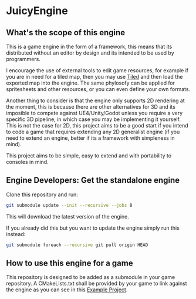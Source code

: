 # JuicyEngine

## What's the scope of this engine
This is a game engine in the form of a framework, this means that its distributed without an editor by design and its intended to be used by programmers.

I encourage the use of external tools to edit game resources, for example if you are in need for a tiled map, then you may use [Tiled](https://www.mapeditor.org/) and then load the exported map into the engine. The same phylosofy can be applied for spritesheets and other resources, or you can even define your own formats.

Another thing to consider is that the engine only supports 2D rendering at the moment, this is
because there are other alternatives for 3D and its imposible to compete against UE4/Unity/Godot unless you require a very specific 3D pipeline, in which case you may be implementing it yourself. This is not the case for 2D, this project aims to be a good start if you intend to code a game that requires extending any 2D generalist engine (if you need to extend an engine, better if its a framework with simpleness in mind).

This project aims to be simple, easy to extend and with portability to consoles in mind.

## Engine Developers: Get the standalone engine
Clone this repository and run:
```bash
git submodule update --init --recursive --jobs 8
```
This will download the latest version of the engine.

If you already did this but you want to update the engine
simply run this instead:
```bash
git submodule foreach --recursive git pull origin HEAD
```

## How to use this engine for a game
This repository is designed to be added as a submodule in your game repository.
A CMakeLists.txt shall be provided by your game to link against the engine as you can see in this [Example Project](https://github.com/CallMeLemon/JuicyEngine_Example_Project).
